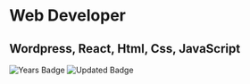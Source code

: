 # Web Developer
## Wordpress, React, Html, Css, JavaScript

![Years Badge](https://badges.pufler.dev/years/selincodes)
![Updated Badge](https://badges.pufler.dev/updated/puf17640/git-badges)